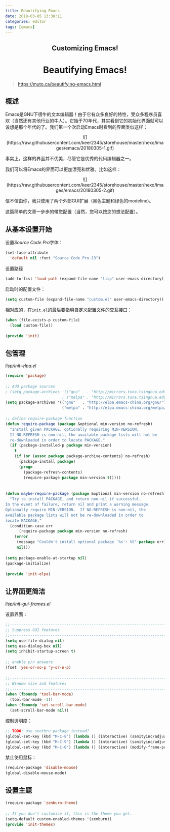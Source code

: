 ```yaml
---
title: Beautifying Emacs
date: 2018-03-05 13:38:11
categories: editor
tags: [emacs]
---
```

<center>
<h2>Customizing Emacs!</h2>
<h1>Beautifying Emacs!</h1>
</center>

> https://muto.ca/beautifying-emacs.html

## 概述

Emacs是GNU下很牛的文本编辑器！由于它有众多良好的特性，受众多程序员喜欢（当然还有其他行业的牛人）。它始于70年代，其实看到它的初始化界面就可以设想是那个年代的了。我们第一个次启动Emacs时看到的界面类似这样：

<center>
![](https://raw.githubusercontent.com/keer2345/storehouse/master/hexo/images/emacs/20180305-1.gif)
</center>

事实上，这样的界面并不优美，尽管它是优秀的代码编辑器之一。

我们可以将Emacs的界面可以更加漂亮和优雅。比如这样：
<center>
![](https://raw.githubusercontent.com/keer2345/storehouse/master/hexo/images/emacs/20180305-2.gif)
</center>

信不信由你，我只使用了两个外部GUI扩展（黑色主题和绿色的modeline)。

这篇简单的文章一步步的带您配置（当然，您可以按您的想法配置）。

## 从基本设置开始
设置*Source Code Pro*字体：
```lisp
(set-face-attribute
  'default nil :font "Source Code Pro-13")
```
设置路径
```lisp
(add-to-list 'load-path (expand-file-name "lisp" user-emacs-directory))
```
启动时的配置文件：
```lisp
(setq custom-file (expand-file-name "custom.el" user-emacs-directory))
```
相对应的，在`init.el`的最后要指明自定义配置文件的交互接口：
```lisp
(when (file-exists-p custom-file)
  (load custom-file))

(provide 'init)
```

## 包管理
*lisp/init-elpa.el*
```lisp
(require 'package)

;; Add package sources
; (setq package-archives '(("gnu"   . "http://mirrors.tuna.tsinghua.edu.cn/elpa/gnu/")
                         ; ("melpa" . "http://mirrors.tuna.tsinghua.edu.cn/elpa/melpa/")))
(setq package-archives '(("gnu"   . "http://elpa.emacs-china.org/gnu/")
                         ("melpa" . "http://elpa.emacs-china.org/melpa/")))

;; define require-package function
(defun require-package (package &optional min-version no-refresh)
  "Install given PACKAGE, optionally requiring MIN-VERSION.
  If NO-REFRESH is non-nil, the available package lists will not be
  re-downloaded in order to locate PACKAGE."
  (if (package-installed-p package min-version)
    t
    (if (or (assoc package package-archive-contents) no-refresh)
      (package-install package)
      (progn
        (package-refresh-contents)
        (require-package package min-version t)))))


(defun maybe-require-package (package &optional min-version no-refresh)
  "Try to install PACKAGE, and return non-nil if successful.
In the event of failure, return nil and print a warning message.
Optionally require MIN-VERSION.  If NO-REFRESH is non-nil, the
available package lists will not be re-downloaded in order to
locate PACKAGE."
  (condition-case err
      (require-package package min-version no-refresh)
    (error
     (message "Couldn't install optional package `%s': %S" package err)
     nil)))

(setq package-enable-at-startup nil)
(package-initialize)

(provide 'init-elpa)
```

## 让界面更简洁
*lisp/init-gui-frames.el*

设置界面：
```lisp
;;----------------------------------------------------------------------------
;; Suppress GUI features
;;----------------------------------------------------------------------------
(setq use-file-dialog nil)
(setq use-dialog-box nil)
(setq inhibit-startup-screen t)

;; enable y/n answers
(fset 'yes-or-no-p 'y-or-n-p)

;;----------------------------------------------------------------------------
;; Window size and features
;;----------------------------------------------------------------------------
(when (fboundp 'tool-bar-mode)
  (tool-bar-mode -1))
(when (fboundp 'set-scroll-bar-mode)
  (set-scroll-bar-mode nil))
```

控制透明度：
```lisp
;; TODO: use seethru package instead?
(global-set-key (kbd "M-C-8") (lambda () (interactive) (sanityinc/adjust-opacity nil -2)))
(global-set-key (kbd "M-C-9") (lambda () (interactive) (sanityinc/adjust-opacity nil 2)))
(global-set-key (kbd "M-C-0") (lambda () (interactive) (modify-frame-parameters nil `((alpha . 100)))))
```

禁止使用鼠标：
```lisp
(require-package 'disable-mouse)
(global-disable-mouse-mode)
```

## 设置主题
```lisp
(require-package 'zenburn-theme)

;; If you don't customize it, this is the theme you get.
(setq-default custom-enabled-themes '(zenburn))
(provide 'init-themes)
```
